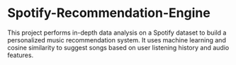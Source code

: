 # Spotify-Recommendation-Engine
This project performs in-depth data analysis on a Spotify dataset to build a personalized music recommendation system. It uses machine learning and cosine similarity to suggest songs based on user listening history and audio features.
